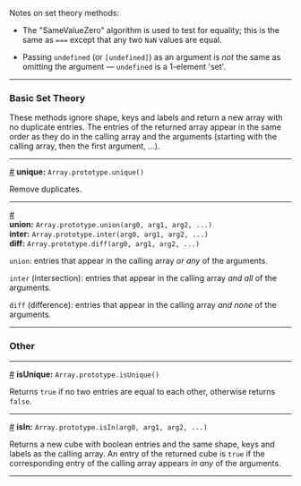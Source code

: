 Notes on set theory methods:

* The "SameValueZero" algorithm is used to test for equality; this is the same as `===` except that any two `NaN` values are equal.

* Passing `undefined` (or `[undefined]`) as an argument is *not* the same as omitting the argument &mdash;  `undefined` is a 1-element 'set'.

---

### Basic Set Theory

These methods ignore shape, keys and labels and return a new array with no duplicate entries. The entries of the returned array appear in the same order as they do in the calling array and the arguments (starting with the calling array, then the first argument, ...).

---

<a id="method_unique" href="#method_unique">#</a> **unique:** `Array.prototype.unique()`

Remove duplicates.

---

<a id="method_basic_set_theory" href="#method_basic_set_theory">#</a><br>
**union:** `Array.prototype.union(arg0, arg1, arg2, ...)`<br>
**inter:** `Array.prototype.inter(arg0, arg1, arg2, ...)`<br>
**diff:** `Array.prototype.diff(arg0, arg1, arg2, ...)`<br>

`union`: entries that appear in the calling array _or any_ of the arguments.

`inter` (intersection): entries that appear in the calling array _and all_ of the arguments.

`diff`  (difference): entries that appear in the calling array _and none_ of the arguments.

---

### Other

---

<a id="method_is_unique" href="#method_is_unique">#</a> **isUnique:** `Array.prototype.isUnique()`

Returns `true` if no two entries are equal to each other, otherwise returns `false`.

---

<a id="method_is_in" href="#method_is_in">#</a> **isIn:** `Array.prototype.isIn(arg0, arg1, arg2, ...)`

Returns a new cube with boolean entries and the same shape, keys and labels as the calling array. An entry of the returned cube is `true` if the corresponding entry of the calling array appears _in any_ of the arguments.

---

